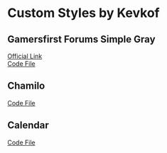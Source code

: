# Custom Styles by Kevkof

## Gamersfirst Forums Simple Gray

[Official Link](https://userstyles.org/styles/131321/gamersfirst-forums-simple-gray)  
[Code File](code/gamersfirst.css)

## Chamilo

[Code File](code/chamilo.css)

## Calendar

[Code File](code/calendar.css)
